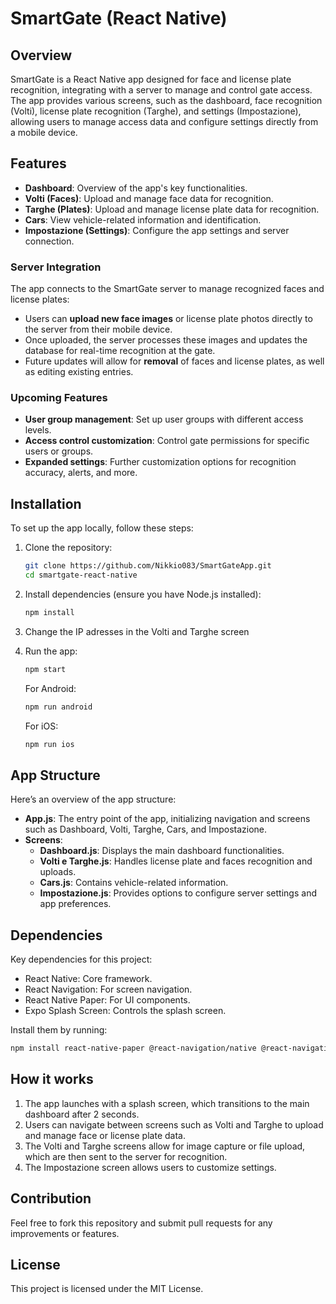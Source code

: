 # SmartGate (React Native)

## Overview
SmartGate is a React Native app designed for face and license plate recognition, integrating with a server to manage and control gate access. The app provides various screens, such as the dashboard, face recognition (Volti), license plate recognition (Targhe), and settings (Impostazione), allowing users to manage access data and configure settings directly from a mobile device.

## Features
- **Dashboard**: Overview of the app's key functionalities.
- **Volti (Faces)**: Upload and manage face data for recognition.
- **Targhe (Plates)**: Upload and manage license plate data for recognition.
- **Cars**: View vehicle-related information and identification.
- **Impostazione (Settings)**: Configure the app settings and server connection.

### Server Integration
The app connects to the SmartGate server to manage recognized faces and license plates:
- Users can **upload new face images** or license plate photos directly to the server from their mobile device. 
- Once uploaded, the server processes these images and updates the database for real-time recognition at the gate.
- Future updates will allow for **removal** of faces and license plates, as well as editing existing entries.

### Upcoming Features
- **User group management**: Set up user groups with different access levels.
- **Access control customization**: Control gate permissions for specific users or groups.
- **Expanded settings**: Further customization options for recognition accuracy, alerts, and more.

## Installation
To set up the app locally, follow these steps:

1. Clone the repository:
    ```bash
    git clone https://github.com/Nikkio083/SmartGateApp.git
    cd smartgate-react-native
    ```
2. Install dependencies (ensure you have Node.js installed):
    ```bash
    npm install
    ```
3. Change the IP adresses in the Volti and Targhe screen

4. Run the app:
    ```bash
    npm start
    ```
   For Android:
    ```bash
    npm run android
    ```
   For iOS:
    ```bash
    npm run ios
    ```

## App Structure
Here’s an overview of the app structure:

- **App.js**: The entry point of the app, initializing navigation and screens such as Dashboard, Volti, Targhe, Cars, and Impostazione.
- **Screens**:
  - **Dashboard.js**: Displays the main dashboard functionalities.
  - **Volti e Targhe.js**: Handles license plate and faces recognition and uploads.
  - **Cars.js**: Contains vehicle-related information.
  - **Impostazione.js**: Provides options to configure server settings and app preferences.

## Dependencies
Key dependencies for this project:
- React Native: Core framework.
- React Navigation: For screen navigation.
- React Native Paper: For UI components.
- Expo Splash Screen: Controls the splash screen.

Install them by running:
```bash
npm install react-native-paper @react-navigation/native @react-navigation/native-stack expo-splash-screen
```

## How it works
1. The app launches with a splash screen, which transitions to the main dashboard after 2 seconds.
2. Users can navigate between screens such as Volti and Targhe to upload and manage face or license plate data.
3. The Volti and Targhe screens allow for image capture or file upload, which are then sent to the server for recognition.
4. The Impostazione screen allows users to customize settings.


## Contribution
Feel free to fork this repository and submit pull requests for any improvements or features.

## License
This project is licensed under the MIT License.
